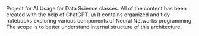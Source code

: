 Project for AI Usage for Data Science classes. All of the content has been created with the help of ChatGPT.
\n
It contains organized and tidy notebooks exploring various components of Neural Networks programming. The scope is to better understand internal structure of this architecture.
